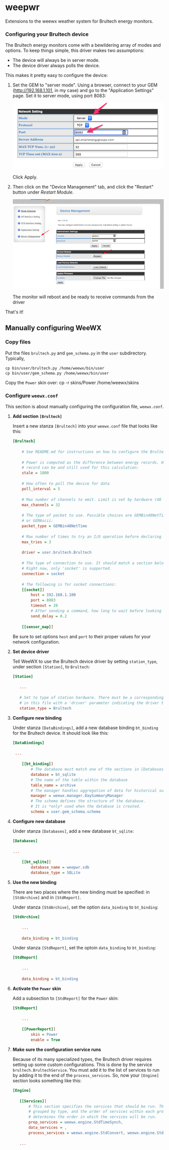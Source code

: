 weepwr
======

Extensions to the weewx weather system for Brultech energy monitors.

### Configuring your Brultech device
The Brultech energy monitors come with a bewildering array of modes and options. To keep things
simple, this driver makes two assumptions:

- The device will always be in server mode.
- The device driver always polls the device.

This makes it pretty easy to configure the device:

1. Set the GEM to "server mode".
Using a browser, connect to your GEM (http://192.168.1.101, in my case) 
and go to the "Application Settings" page. 
Set it to server mode, using port 8083:

    ![Application settings](images/server_mode.png)

    Click Apply.
    
2. Then click on the "Device Management" tab, and click the "Restart" button under 
*Restart Module*.

    ![Restart Module](images/restart_module.png)
    
    The monitor will reboot and be ready to receive commands from the driver
    
That's it!

## Manually configuring WeeWX

### Copy files
Put the files `brultech.py` and `gem_schema.py` in the `user` subdirectory. Typically,

```shell script
cp bin/user/brultech.py /home/weewx/bin/user
cp bin/user/gem_schema.py /home/weewx/bin/user
```

Copy the `Power` skin over:
cp -r skins/Power /home/weewx/skins

### Configure `weewx.conf`

This section is about manually configuring the configuration file, `weewx.conf`.

1. __Add section `[Brultech]`__

    Insert a new stanza `[Brultech]` into your `weewx.conf` file that looks like this:

    ```ini
    [Brultech]

        # See README.md for instructions on how to configure the Brultech devices!!
    
        # Power is computed as the difference between energy records. How old a 
        # record can be and still used for this calculation:
        stale = 1800
    
        # How often to poll the device for data
        poll_interval = 5

        # Max number of channels to emit. Limit is set by hardware (48 for GEM).
        max_channels = 32
    
        # The type of packet to use. Possible choices are GEMBin48NetTime, GEMBin48Net,
        # or GEMAscii:
        packet_type = GEMBin48NetTime
    
        # Max number of times to try an I/O operation before declaring an error
        max_tries = 3
    
        driver = user.brultech.Brultech

        # The type of connection to use. It should match a section below. 
        # Right now, only 'socket' is supported.
        connection = socket
    
        # The following is for socket connections: 
        [[socket]]
            host = 192.168.1.100
            port = 8083
            timeout = 20
            # After sending a command, how long to wait before looking for a response    
            send_delay = 0.2

        [[sensor_map]]
    ```

    Be sure to set options `host` and `port` to their proper values for your network configuration.

2. __Set device driver__

    Tell WeeWX to use the Brultech device driver by setting `station_type`, 
under section `[Station]`, to `Brultech`:
 
     ```ini
    [Station]

        ...

        # Set to type of station hardware. There must be a corresponding stanza
        # in this file with a 'driver' parameter indicating the driver to be used.
        station_type = Brultech
    ```

3. __Configure new binding__

    Under stanza `[DataBindings]`, add a new database binding `bt_binding` for the Brultech device.
    It should look like this: 

    ```ini
   [DataBindings]

     ...

        [[bt_binding]]
            # The database must match one of the sections in [Databases].
            database = bt_sqlite
            # The name of the table within the database
            table_name = archive
            # The manager handles aggregation of data for historical summaries
            manager = weewx.manager.DaySummaryManager
            # The schema defines the structure of the database.
            # It is *only* used when the database is created.
            schema = user.gem_schema.schema
    ```

4. __Configure new database__

    Under stanza `[Databases]`, add a new database `bt_sqlite`:
    ```ini
    [Databases]
   
    ...
   
        [[bt_sqlite]]
            database_name = weepwr.sdb
            database_type = SQLite  
    ```
   
5. __Use the new binding__ 

    There are two places where the new binding must be specified: in `[StdArchive]` and
    in `[StdReport]`.
    
    Under stanza `[StdArchive]`, set the option `data_binding` to `bt_binding`:
    
    ```ini
    [StdArchive]

        ...
   
        data_binding = bt_binding         
   ```
   
   Under stanza `[StdReport]`, set the optoin `data_binding` to `bt_binding`:
   
    ```ini
   [StdReport]

        ...
   
        data_binding = bt_binding         
   ```
 
 6. __Activate the `Power` skin__
 
    Add a subsection to `[StdReport]` for the `Power` skin:
    
    ```ini
    [StdReport]
    
        ...
    
        [[PowerReport]]
            skin = Power
            enable = True
    ```
 7. __Make sure the configuration service runs__
 
     Because of its many specialized types, the Brultech driver requires setting up some custom
 configurations. This is done by the service `brultech.BrultechService`. You must
 add it to the list of services to run by adding it to the end of the `process_services`. So, now
 your `[Engine]` section looks something like this: 
 
     ```ini
     [Engine]
    
        [[Services]]
            # This section specifies the services that should be run. They are
            # grouped by type, and the order of services within each group
            # determines the order in which the services will be run.
            prep_services = weewx.engine.StdTimeSynch,
            data_services = ,
            process_services = weewx.engine.StdConvert, weewx.engine.StdCalibrate, weewx.engine.StdQC, weewx.wxservices.StdWXCalculate, user.brultech.BrultechService

        ...
```